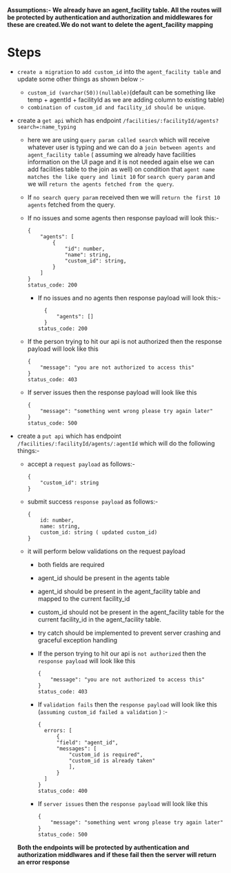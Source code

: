**Assumptions:- We already have an agent_facility table. All the routes will be protected by authentication and authorization and middlewares for these are created.We do not want to delete the agent_facility mapping**

# Steps

- `create a migration` to `add custom_id` into the `agent_facility table` and update some other things as shown below :-

  - `custom_id (varchar(50))(nullable)`(default can be something like temp + agentId + facilityId as we are adding column to existing table)
  - `combination of custom_id and facility_id should be unique`.

- create a `get api` which has endpoint `/facilities/:facilityId/agents?search=:name_typing`

  - here we are using `query param called search` which will receive whatever user is typing and we can do a `join between agents and agent_facility table` ( assuming we already have facilities information on the UI page and it is not needed again else we can add facilities table to the join as well) on condition that `agent name matches the like query and limit 10` for `search query param` and we will `return the agents fetched from the query`.
  - If `no search query param` received then we will `return the first 10 agents` fetched from the query.

  - If no issues and some agents then response payload will look this:-

    ```
    {
        "agents": [
            {
                "id": number,
                "name": string,
                "custom_id": string,
            }
        ]
    }
    status_code: 200
    ```

    - If no issues and no agents then response payload will look this:-
      ```
        {
            "agents": []
        }
      status_code: 200
      ```

  - If the person trying to hit our api is not authorized then the response payload will look like this

    ```
    {
        "message": "you are not authorized to access this"
    }
    status_code: 403
    ```

  - If server issues then the response payload will look like this
    ```
    {
        "message": "something went wrong please try again later"
    }
    status_code: 500
    ```

- create a `put api` which has endpoint `/facilities/:facilityId/agents/:agentId` which will do the following things:-

  - accept a `request payload` as follows:-
    ```
    {
        "custom_id": string
    }
    ```
  - submit success `response payload` as follows:-
    ```
    {
        id: number,
        name: string,
        custom_id: string ( updated custom_id)
    }
    ```
  - it will perform below validations on the request payload

    - both fields are required
    - agent_id should be present in the agents table
    - agent_id should be present in the agent_facility table and mapped to the current facility_id
    - custom_id should not be present in the agent_facility table for the current facility_id in the agent_facility table.
    - try catch should be implemented to prevent server crashing and graceful exception handling

    - If the person trying to hit our api is `not authorized` then the `response payload` will look like this

      ```
      {
          "message": "you are not authorized to access this"
      }
      status_code: 403
      ```

    - If `validation fails` then the `response payload` will look like this (`assuming custom_id failed a validation` ) :-

      ```
      {
        errors: [
            {
            "field": "agent_id",
            "messages": [
                "custom_id is required",
                "custom_id is already taken"
                ],
            }
        ]
      }
      status_code: 400
      ```

    - If `server issues` then the `response payload` will look like this
      ```
      {
          "message": "something went wrong please try again later"
      }
      status_code: 500
      ```

  **Both the endpoints will be protected by authentication and authorization middlwares and if these fail then the server will return an error response**
